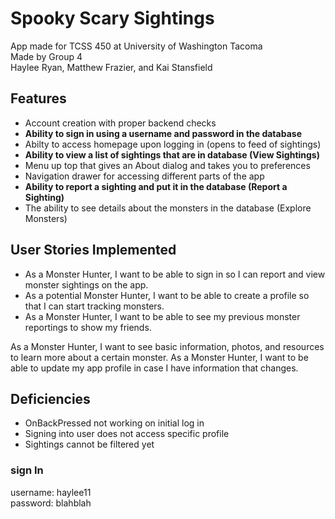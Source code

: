 # Spooky Scary Sightings

App made for TCSS 450 at University of Washington Tacoma  
Made by Group 4  
Haylee Ryan, Matthew Frazier, and Kai Stansfield

## Features
* Account creation with proper backend checks
* **Ability to sign in using a username and password in the database**
* Abilty to access homepage upon logging in (opens to feed of sightings)
* **Ability to view a list of sightings that are in database (View Sightings)**
* Menu up top that gives an About dialog and takes you to preferences
* Navigation drawer for accessing different parts of the app
* **Ability to report a sighting and put it in the database (Report a Sighting)**
* The ability to see details about the monsters in the database (Explore Monsters)

## User Stories Implemented
* As a Monster Hunter, I want to be able to sign in so I can report and view monster sightings on the app.
* As a potential Monster Hunter, I want to be able to create a profile so that I can start tracking monsters. 
* As a Monster Hunter, I want to be able to see my previous monster reportings to show my friends.
<!-- As a Monster Hunter, I want to filter the sightings on the map by monster type so I can easily track only the monsters I want to find. -->
<!-- As a Monster Hunter, I want to filter the sightings on the map by location so I can find only the monsters close enough to me to travel to. -->
<!-- As a Monster Hunter, I want to filter the sightings on the map by Monster Hunters so I can see where my friends have had sightings. -->
<!-- As a Monster Hunter, I want to review other monster hunters’ encounter data, stories, and photos so I can learn more about the monsters that other people are seeing. -->
<!-- As a Monster Hunter, I want to receive a notification if a monster is sighted in my area so I might also travel there in time to see the monster. -->
<!-- As a Monster Hunter, I want to share my discoveries to others using social media, email, or text so I can brag to my friends. -->
As a Monster Hunter, I want to see basic information, photos, and resources to learn more about a certain monster.
As a Monster Hunter, I want to be able to update my app profile in case I have information that changes.


## Deficiencies
* OnBackPressed not working on initial log in
* Signing into user does not access specific profile
* Sightings cannot be filtered yet  

### sign In
username: haylee11  
password: blahblah  



